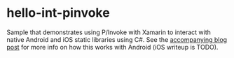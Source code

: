 hello-int-pinvoke
=================

Sample that demonstrates using P/Invoke with Xamarin to interact with native Android and iOS static libraries using C#.  See the [accompanying blog post](http://richzwaap.wordpress.com/2014/08/07/pinvoke-with-xamarin-and-android/) for more info on how this works with Android (iOS writeup is TODO).
